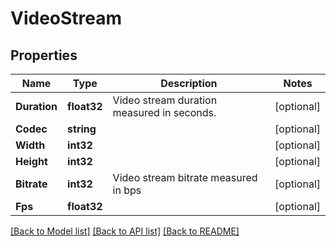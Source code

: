 # VideoStream

## Properties

Name | Type | Description | Notes
------------ | ------------- | ------------- | -------------
**Duration** | **float32** | Video stream duration measured in seconds. | [optional] 
**Codec** | **string** |  | [optional] 
**Width** | **int32** |  | [optional] 
**Height** | **int32** |  | [optional] 
**Bitrate** | **int32** | Video stream bitrate measured in bps | [optional] 
**Fps** | **float32** |  | [optional] 

[[Back to Model list]](../README.md#documentation-for-models) [[Back to API list]](../README.md#documentation-for-api-endpoints) [[Back to README]](../README.md)


